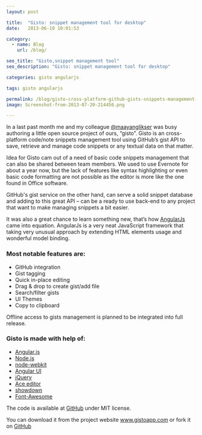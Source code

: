 ```yaml
---
layout: post

title:  "Gisto: snippet management tool for desktop"
date:   2013-06-10 10:01:53

category:
  - name: Blog
    url: /blog/

seo_title: "Gisto,snippet management tool"
seo_description: "Gisto: snippet management tool for desktop"

categories: gisto angularjs

tags: gisto angularjs

permalink: /blog/gisto-cross-platform-github-gists-snippets-management-tool-for-desktop
image: Screenshot-from-2013-07-20-214450.png

---
```


In a last past month me and my colleague <a title="@maayanglikser" href="http://twitter.com/maayanglikser" target="_blank">@maayanglikser</a> was busy authoring a little open source project of ours, &#8220;gisto&#8221;. Gisto is an cross-platform code/note snippets management tool using GitHub&#8217;s gist API to save, retrieve and manage code snippets or any textual data on that matter.

Idea for Gisto cam out of a need of basic code snippets management that can also be shared between team members. We used to use Evernote for about a year now, but the lack of features like syntax highlighting or even basic code formatting are not possible as the editor is more like the one found in Office software.

GitHub's gist service on the other hand, can serve a solid snippet database and adding to this great API &#8211; can be a ready to use back-end to any project that want to make managing snippets a bit easier.

It was also a great chance to learn something new, that&#8217;s how <a title="angularjs" href="http://angularjs.org" target="_blank">AngularJs</a> came into equation. AngularJs is a very neat JavaScript framework that taking very unusual approach by extending HTML elements usage and wonderful model binding.

### Most notable features are:

*   GitHub integration
*   Gist tagging
*   Quick in-place editing
*   Drag & drop to create gist/add file
*   Search/filter gists
*   UI Themes
*   Copy to clipboard

Offline access to gists management is planned to be integrated into full release.

### Gisto is made with help of:

*   [Angular.js][2]
*   [Node.js][3]
*   [node-webkit][4]
*   [Angular UI][5]
*   [jQuery][6]
*   [Ace editor][7]
*   [showdown][8]
*   [Font-Awesome][9]

The code is available at <a href="https://github.com/Gisto/Gisto" target="_blank">GitHub</a> under MIT license.

You can download it from the project website <a href="http://www.gistoapp.com/" target="_blank">www.gistoapp.com</a> or fork it on <a href="https://github.com/Gisto/Gisto" target="_blank">GitHub</a>

 [2]: http://angularjs.org/
 [3]: http://nodejs.org/
 [4]: https://github.com/rogerwang/node-webkit
 [5]: http://angular-ui.github.io/
 [6]: http://jquery.com/
 [7]: http://ajaxorg.github.io/ace/
 [8]: https://github.com/coreyti/showdown
 [9]: http://fortawesome.github.io/Font-Awesome/